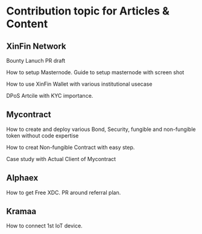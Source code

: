# Contribution topic for Articles & Content 

## XinFin Network

Bounty Lanuch PR draft

How to setup Masternode. Guide to setup masternode with screen shot

How to use XinFin Wallet with various institutional usecase 

DPoS Artcile with KYC importance. 


## Mycontract

How to create and deploy various Bond, Security, fungible and non-fungible token without code expertise 

How to creat Non-fungible Contract with easy step.

Case study with Actual Client of Mycontract



## Alphaex

How to get Free XDC. PR around referral plan. 


## Kramaa 

How to connect 1st IoT device. 

